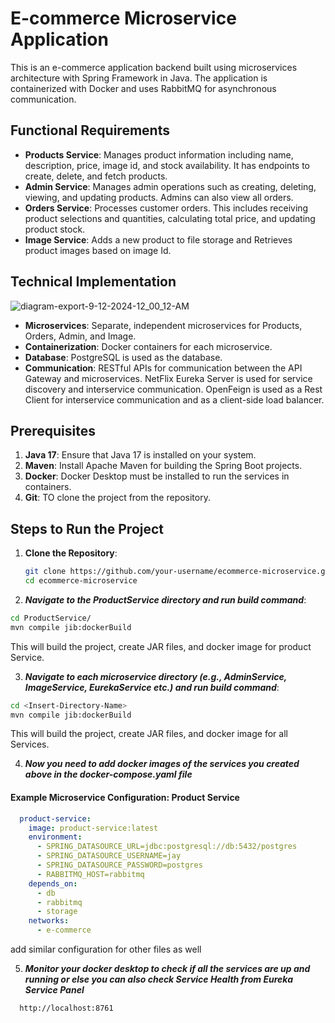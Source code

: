 # E-commerce Microservice Application

This is an e-commerce application backend built using microservices architecture with Spring Framework in Java. The application is containerized with Docker and uses RabbitMQ for asynchronous communication.

## Functional Requirements
- **Products Service**: Manages product information including name, description, price, image id, and stock availability. It has endpoints to create, delete, and fetch products.
- **Admin Service**: Manages admin operations such as creating, deleting, viewing, and updating products. Admins can also view all orders.
- **Orders Service**: Processes customer orders. This includes receiving product selections and quantities, calculating total price, and updating product stock.
- **Image Service**: Adds a new product to file storage and Retrieves product images based on image Id.

## Technical Implementation
![diagram-export-9-12-2024-12_00_12-AM](https://github.com/user-attachments/assets/a0c69864-c9af-4899-b34e-c70442d3973a)


- **Microservices**: Separate, independent microservices for Products, Orders, Admin, and Image.
- **Containerization**: Docker containers for each microservice.
- **Database**:  PostgreSQL is used as the database.
- **Communication**: RESTful APIs for communication between the API Gateway and microservices. NetFlix Eureka Server is used for service discovery and interservice communication. OpenFeign is used as a Rest Client for interservice communication and as a client-side load balancer.

## Prerequisites
1. **Java 17**: Ensure that Java 17 is installed on your system.
2. **Maven**: Install Apache Maven for building the Spring Boot projects.
3. **Docker**: Docker Desktop must be installed to run the services in containers.
4. **Git**: TO clone the project from the repository.

## Steps to Run the Project

1. **Clone the Repository**:
   ```bash
   git clone https://github.com/your-username/ecommerce-microservice.git
   cd ecommerce-microservice
   ```

2. ***Navigate to the ProductService directory and run build command***:
```bash
cd ProductService/
mvn compile jib:dockerBuild
```
This will build the project, create JAR files, and docker image for product Service.

3. ***Navigate to each microservice directory (e.g., AdminService, ImageService, EurekaService etc.) and run build command***:
```bash
cd <Insert-Directory-Name>
mvn compile jib:dockerBuild
```
This will build the project, create JAR files, and docker image for all Services.

4. ***Now you need to add docker images of the services you created above in the docker-compose.yaml file***

#### Example Microservice Configuration: Product Service

```yaml
  product-service:
    image: product-service:latest
    environment:
      - SPRING_DATASOURCE_URL=jdbc:postgresql://db:5432/postgres
      - SPRING_DATASOURCE_USERNAME=jay
      - SPRING_DATASOURCE_PASSWORD=postgres
      - RABBITMQ_HOST=rabbitmq
    depends_on:
      - db
      - rabbitmq
      - storage
    networks:
      - e-commerce
```
add similar configuration for other files as well

5. ***Monitor your docker desktop to check if all the services are up and running or else you can also check Service Health from Eureka Service Panel***
```bash
  http://localhost:8761
```



